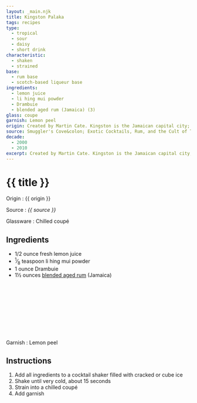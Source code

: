 ```yaml
---
layout: _main.njk
title: Kingston Palaka
tags: recipes
type:
  - tropical
  - sour
  - daisy
  - short drink
characteristic:
  - shaken
  - strained
base:
  - rum base
  - scotch-based liqueur base
ingredients:
  - lemon juice
  - li hing mui powder
  - Drambuie
  - blended aged rum (Jamaica) (3)
glass: coupe
garnish: Lemon peel
origin: Created by Martin Cate. Kingston is the Jamaican capital city; palaka is a <a href="https://fluxhawaii.com/palaka-hawaiian-shirt-is-a-checkered-icon/" target="_blank" rel="external noopener">traditional shirt cloth</a> woven with a checkered or plaid pattern.
source: Smuggler's Cove&colon; Exotic Cocktails, Rum, and the Cult of Tiki
decade:
  - 2000
  - 2010
excerpt: Created by Martin Cate. Kingston is the Jamaican capital city; palaka is a traditional shirt cloth woven with a checkered or plaid pattern.
---
```

<!-- markdownlint-disable MD025 -->
# {{ title }}
<!-- markdownlint-disable MD025 -->

Origin
  : {{ origin }}

Source
  : <cite>{{ source }}</cite>

Glassware
  : Chilled coupé

## Ingredients

* 1/2 ounce fresh lemon juice
* <span class="frac"><sup>1</sup>&frasl;<sub>8</sub></span> teaspoon li hing mui powder
* 1 ounce Drambuie
* 1&frac12; ounces [blended aged rum](/rums/05-rum-blended-aged/) (Jamaica)<icon-l space="1em" class="bigger" label="(3)"><span class="with-icon"><svg class="icon"><use href="/assets/images/icons/circle-3.svg#circle-3"></use></svg></span></icon-l>

Garnish
  : Lemon peel

## Instructions

1. Add all ingredients to a cocktail shaker filled with cracked or cube ice
2. Shake until very cold, about 15 seconds
3. Strain into a chilled coupé
4. Add garnish
